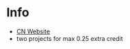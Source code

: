 
# Info
- [CN Website](https://netsec.ethz.ch/courses/cn-2025/)
- two projects for max 0.25 extra credit
